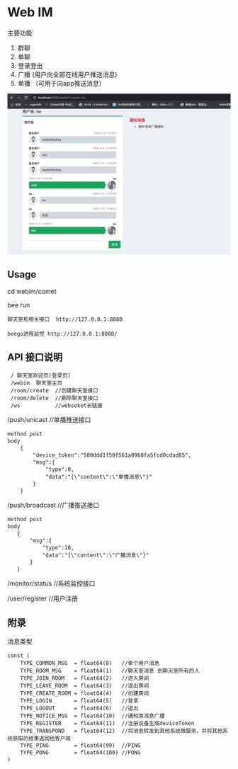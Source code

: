 # Web IM
主要功能
1. 群聊
2. 单聊
3. 登录登出
4. 广播  (用户向全部在线用户推送消息)
5. 单播 （可用于向app推送消息）

![Image text](./1585640224614.jpg)
## Usage

cd webim/comet

bee run

```
聊天室和相关接口  http://127.0.0.1:8080 

beego进程监控 http://127.0.0.1:8088/
```

## API 接口说明

```
 / 聊天室欢迎页(登录页)
 /webim  聊天室主页
 /room/create  //创建聊天室接口
 /room/delete  //删除聊天室接口
 /ws           //websoket长链接
```

 /push/unicast   //单播推送接口
``` 
method post
body
    {
		"device_token":"580ddd1f50f561a0968fa5fcd0cdad05",
		"msg":{
			"type":0,
			"data":"{\"content\":\"单播消息\"}"
		}
	}
```
 /push/broadcast  //广播推送接口
 ``` 
method post
body
    {
		"msg":{
			"type":10,
			"data":"{\"content\":\"广播消息\"}"
		}
	}
```
 /monitor/status  //系统监控接口

/user/register    //用户注册
## 附录
消息类型
```
const (
	TYPE_COMMON_MSG  = float64(0)   //单个用户消息
	TYPE_ROOM_MSG    = float64(1)   //聊天室消息 到聊天室所有的人
	TYPE_JOIN_ROOM   = float64(2)   //进入房间
	TYPE_LEAVE_ROOM  = float64(3)   //退出房间
	TYPE_CREATE_ROOM = float64(4)   //创建房间
	TYPE_LOGIN       = float64(5)   //登录
	TYPE_LOGOUT      = float64(6)   //退出
	TYPE_NOTICE_MSG  = float64(10)  //通知类消息广播
	TYPE_REGISTER    = float64(11)  //注册设备生成deviceToken
	TYPE_TRANSPOND   = float64(12)  //将消息转发到其他系统微服务，并将其他系统获取的结果返回给客户端
	TYPE_PING        = float64(99)  //PING
	TYPE_PONG        = float64(100) //PONG
)
```
